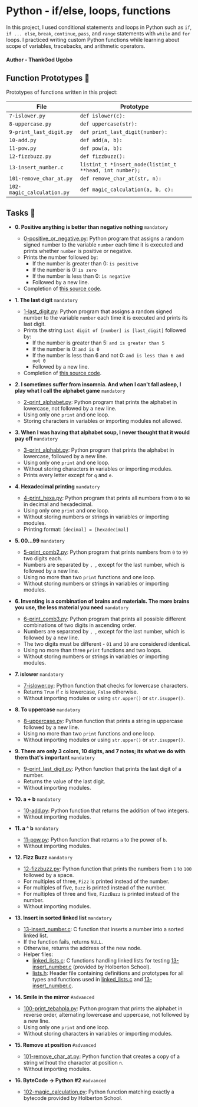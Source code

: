 # Python - if/else, loops, functions

In this project, I used conditional statements  and loops in Python such as `if`, `if ... else`, `break`, `continue`, `pass`, and `range` statements with `while` and `for` loops. I practiced writing custom Python functions while learning about scope of variables, tracebacks, and arithmetic operators.

#### Author - ThankGod Ugobo

## Function Prototypes :floppy_disk:

Prototypes of functions written in this project:

| File                       | Prototype                                               |
| -------------------------- | ------------------------------------------------------- |
| `7-islower.py`             | `def islower(c):`                                       |
| `8-uppercase.py`           | `def uppercase(str):`                                   |
| `9-print_last_digit.py`    | `def print_last_digit(number):`                         |
| `10-add.py`                | `def add(a, b):`                                        |
| `11-pow.py`                | `def pow(a, b):`                                        |
| `12-fizzbuzz.py`           | `def fizzbuzz():`                                       |
| `13-insert_number.c`       | `listint_t *insert_node(listint_t **head, int number);` |
| `101-remove_char_at.py`    | `def remove_char_at(str, n):`                           |
| `102-magic_calculation.py` | `def magic_calculation(a, b, c):`                       |

## Tasks :page_with_curl:

- **0. Positive anything is better than negative nothing** `mandatory`

  - [0-positive_or_negative.py](./0-positive_or_negative.py): Python program that assigns a random signed number to the variable `number` each time it is executed and prints whether `number` is positive or negative.
  - Prints the number followed by:
    - If the number is greater than 0: `is positive`
    - If the number is 0: `is zero`
    - If the number is less than 0: `is negative`
    - Followed by a new line.
  - Completion of [this source code](https://github.com/holbertonschool/0x01.py/blob/master/0-positive_or_negative_py).

- **1. The last digit** `mandatory`

  - [1-last_digit.py](./1-last_digit.py): Python program that assigns a random signed number to the variable `number` each time it is executed and prints its last digit.
  - Prints the string `Last digit of [number] is [last_digit]` followed by:
    - If the number is greater than 5: `and is greater than 5`
    - If the number is 0: `and is 0`
    - If the number is less than 6 and not 0: `and is less than 6 and not 0`
    - Followed by a new line.
  - Completion of [this source code](https://github.com/holbertonschool/0x01.py/blob/master/1-last_digit_py).

- **2. I sometimes suffer from insomnia. And when I can't fall asleep, I play what I call the alphabet game** `mandatory`

  - [2-print_alphabet.py](./2-print_alphabet.py): Python program that prints the alphabet in lowercase, not followed by a new line.
  - Using only one `print` and one loop.
  - Storing characters in variables or importing modules not allowed.

- **3. When I was having that alphabet soup, I never thought that it would pay off** `mandatory`

  - [3-print_alphabt.py](./3-print_alphabt.py): Python program that prints the alphabet in lowercase, followed by a new line.
  - Using only one `print` and one loop.
  - Without storing characters in variables or importing modules.
  - Prints every letter except for `q` and `e`.

- **4. Hexadecimal printing** `mandatory`

  - [4-print_hexa.py](./4-print_hexa.py): Python program that prints all numbers from `0` to `98` in decimal and hexadecimal.
  - Using only one `print` and one loop.
  - Without storing numbers or strings in variables or importing modules.
  - Printing format: `[decimal] = [hexadecimal]`

- **5. 00...99** `mandatory`

  - [5-print_comb2.py](./5-print_comb2.py): Python program that prints numbers from `0`
    to `99` two digits each.
  - Numbers are separated by `, `, except for the last number, which is followed by a new line.
  - Using no more than two `print` functions and one loop.
  - Without storing numbers or strings in variables or importing modules.

- **6. Inventing is a combination of brains and materials. The more brains you use, the less material you need** `mandatory`

  - [6-print_comb3.py](./6-print_comb3.py): Python program that prints all possible different combinations of two digits in ascending order.
  - Numbers are separated by `, `, except for the last number, which is followed by a new line.
  - The two digits must be different - `01` and `10` are considered identical.
  - Using no more than three `print` functions and two loops.
  - Without storing numbers or strings in variables or importing modules.

- **7. islower** `mandatory`

  - [7-islower.py](./7-islower.py): Python function that checks for lowercase characters.
  - Returns `True` if `c` is lowercase, `False` otherwise.
  - Without importing modules or using `str.upper()` or `str.isupper()`.

- **8. To uppercase** `mandatory`

  - [8-uppercase.py](./8-uppercase.py): Python function that prints a string in
    uppercase followed by a new line.
  - Using no more than two `print` functions and one loop.
  - Without importing modules or using `str.upper()` or `str.isupper()`.

- **9. There are only 3 colors, 10 digits, and 7 notes; its what we do with them that's important** `mandatory`

  - [9-print_last_digit.py](./9-print_last_digit.py): Python function that prints the last digit of a number.
  - Returns the value of the last digit.
  - Without importing modules.

- **10. a + b** `mandatory`

  - [10-add.py](./10-add.py): Python function that returns the addition of two integers.
  - Without importing modules.

- **11. a ^ b** `mandatory`

  - [11-pow.py](./11-pow.py): Python function that returns `a` to the power of `b`.
  - Without importing modules.

- **12. Fizz Buzz** `mandatory`

  - [12-fizzbuzz.py](./12-fizzbuzz.py): Python function that prints the numbers from `1` to `100` followed by a space.
  - For multiples of three, `Fizz` is printed instead of the number.
  - For multiples of five, `Buzz` is printed instead of the number.
  - For multiples of three and five, `FizzBuzz` is printed instead of the number.
  - Without importing modules.

- **13. Insert in sorted linked list** `mandatory`

  - [13-insert_number.c](./13-insert_number.c): C function that inserts a number into a sorted linked list.
  - If the function fails, returns `NULL`.
  - Otherwise, returns the address of the new node.
  - Helper files:
    - [linked_lists.c](./linked_lists.c): C functions handling linked lists for testing
      [13-insert_number.c](./13-insert_number.c) (provided by Holberton School).
    - [lists.h](./lists.h): Header file containing definitions and prototypes for all types and functions used in [linked_lists.c](./linked_lists.c) and
      [13-insert_number.c](./13-insert_number.c).

- **14. Smile in the mirror** `#advanced`

  - [100-print_tebahpla.py](./100-print_tebahpla.py): Python program that prints the alphabet in reverse order, alternating lowercase and uppercase, not followed by a new line.
  - Using only one `print` and one loop.
  - Without storing characters in variables or importing modules.

- **15. Remove at position** `#advanced`

  - [101-remove_char_at.py](./101-remove_char_at_py): Python function that creates a copy of a string without the character at position `n`.
  - Without importing modules.

- **16. ByteCode -> Python #2** `#advanced`
  - [102-magic_calculation.py](./102-magic_calculation.py): Python function matching exactly a
    bytecode provided by Holberton School.

